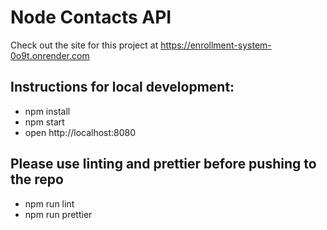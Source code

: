 # Node Contacts API
Check out the site for this project at https://enrollment-system-0o9t.onrender.com
## Instructions for local development:
- npm install
- npm start
- open http://localhost:8080

## Please use linting and prettier before pushing to the repo
- npm run lint
- npm run prettier